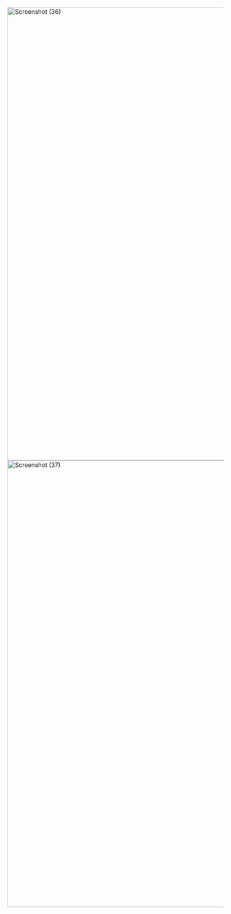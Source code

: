 <img width="1920" height="1053" alt="Screenshot (36)" src="https://github.com/user-attachments/assets/35e4e425-f19f-4e80-925e-5672729250cf" />

<img width="1920" height="1038" alt="Screenshot (37)" src="https://github.com/user-attachments/assets/b7095d13-481f-4588-bd5e-6fc157cbe736" />
